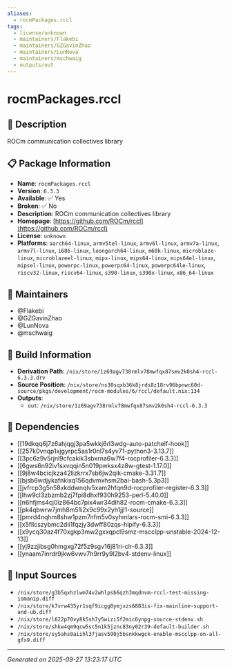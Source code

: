 ```yaml
---
aliases:
  - rocmPackages.rccl
tags:
  - license/unknown
  - maintainers/Flakebi
  - maintainers/GZGavinZhao
  - maintainers/LunNova
  - maintainers/mschwaig
  - outputs/out
---
```


# rocmPackages.rccl

## 📝 Description

ROCm communication collectives library

## 📋 Package Information

- **Name**: `rocmPackages.rccl`
- **Version**: `6.3.3`
- **Available**: ✅ Yes
- **Broken**: ✅ No
- **Description**: ROCm communication collectives library
- **Homepage**: [https://github.com/ROCm/rccl](https://github.com/ROCm/rccl)
- **License**: `unknown`
- **Platforms**: `aarch64-linux`, `armv5tel-linux`, `armv6l-linux`, `armv7a-linux`, `armv7l-linux`, `i686-linux`, `loongarch64-linux`, `m68k-linux`, `microblaze-linux`, `microblazeel-linux`, `mips-linux`, `mips64-linux`, `mips64el-linux`, `mipsel-linux`, `powerpc-linux`, `powerpc64-linux`, `powerpc64le-linux`, `riscv32-linux`, `riscv64-linux`, `s390-linux`, `s390x-linux`, `x86_64-linux`
## 👥 Maintainers

- @Flakebi
- @GZGavinZhao
- @LunNova
- @mschwaig


## 🔧 Build Information

- **Derivation Path**: `/nix/store/1z69agv738rmlv78mwfqx87smv2k0sh4-rccl-6.3.3.drv`
- **Source Position**: `/nix/store/ns30sqxb36k8jrds8z18rv96bpnwc60d-source/pkgs/development/rocm-modules/6/rccl/default.nix:134`
- **Outputs**:
  - `out`:  `/nix/store/1z69agv738rmlv78mwfqx87smv2k0sh4-rccl-6.3.3`

## 🔗 Dependencies

- [[19dkqq6j7z6ahjqgj3pa5wkkj6rl3wdg-auto-patchelf-hook]]
- [[257k0vnqp1xjgyrpc5as1r0nl7s4yv71-python3-3.13.7]]
- [[3pc6z9v5rjnl9cfcakik3sbxrna6w7f4-rocprofiler-6.3.3]]
- [[6gws6n92iv1sxvqqin5n019pwksx4z8w-gtest-1.17.0]]
- [[9j8w4bcicjkza42lizkrrx7sb6jw2qik-cmake-3.31.7]]
- [[bjsb6wdjykafnkixq156qdvmxhsm2bai-bash-5.3p3]]
- [[jvfrcp3g5n58xkddwnqlv5xam2hfqn9d-rocprofiler-register-6.3.3]]
- [[lhw9cl3zbzmb2zj7fpi8dhxf930h9253-perl-5.40.0]]
- [[n6hfjms4cj0iz864bc7pix4wr34dlh82-rocm-cmake-6.3.3]]
- [[pk4qbwrw7jmh8m51i2x9c99x2yh1jjl1-source]]
- [[pmrd4nqhm8shw1pzm7nfm5v0syhmlars-rocm-smi-6.3.3]]
- [[x5fllcszybmc2dii1fqzjy3dwff80zqs-hipify-6.3.3]]
- [[x9ycq30az4f70xgkp3mw2gxxqpcl9smz-mscclpp-unstable-2024-12-13]]
- [[yj9zzjibsg0hmgxg72f5z9sgv16j81ri-clr-6.3.3]]
- [[ynaam7inrdr9jkw6vwv7h9rr9y9l2bv4-stdenv-linux]]

## 📁 Input Sources

- `/nix/store/g3b5qxhzlwm74v2whlpsb6qzh3mqdnvm-rccl-test-missing-iomanip.diff`
- `/nix/store/k7vrw435yr1sqf9icgg0ymjxzs6883is-fix-mainline-support-and-ub.diff`
- `/nix/store/l622p70vy8k5sh7y5wizi5f2mic6ynpg-source-stdenv.sh`
- `/nix/store/shkw4qm9qcw5sc5n1k5jznc83ny02r39-default-builder.sh`
- `/nix/store/sy5ahs0aiihl37jasv590j5bsnkkwgck-enable-mscclpp-on-all-gfx9.diff`

---
*Generated on 2025-09-27 13:23:17 UTC*
